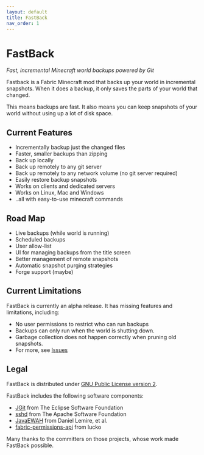 ```yaml
---
layout: default
title: FastBack
nav_order: 1
---
```


# FastBack
*Fast, incremental Minecraft world backups powered by Git*

Fastback is a Fabric Minecraft mod that backs up your world in incremental snapshots.  When it does a backup,
it only saves the parts of your world that changed.  

This means backups are fast.  It also means you can keep snapshots of your world without using up a lot
of disk space.

## Current Features

* Incrementally backup just the changed files
* Faster, smaller backups than zipping
* Back up locally
* Back up remotely to any git server
* Back up remotely to any network volume (no git server required)
* Easily restore backup snapshots
* Works on clients and dedicated servers
* Works on Linux, Mac and Windows
* ..all with easy-to-use minecraft commands


## Road Map
* Live backups (while world is running)
* Scheduled backups
* User allow-list
* UI for managing backups from the title screen
* Better management of remote snapshots
* Automatic snapshot purging strategies
* Forge support (maybe)


## Current Limitations

FastBack is currently an alpha release.  It has missing features and limitations, including:
* No user permissions to restrict who can run backups
* Backups can only run when the world is shutting down.
* Garbage collection does not happen correctly when pruning old snapshots.
* For more, see [Issues](https://github.com/pcal43/fastback/issues)



## Legal
 
FastBack is distributed under [GNU Public License version 2](https://github.com/pcal43/fastback/blob/main/LICENSE). 

FastBack includes the following software components: 
* [JGit](https://www.eclipse.org/jgit/) from The Eclipse Software Foundation
* [sshd](https://mina.apache.org/sshd-project/) from The Apache Software Foundation
* [JavaEWAH](https://github.com/lemire/javaewah) from Daniel Lemire, et al.
* [fabric-permissions-api](https://github.com/lucko/fabric-permissions-api) from lucko

Many thanks to the committers on those projects, whose work made FastBack possible.
